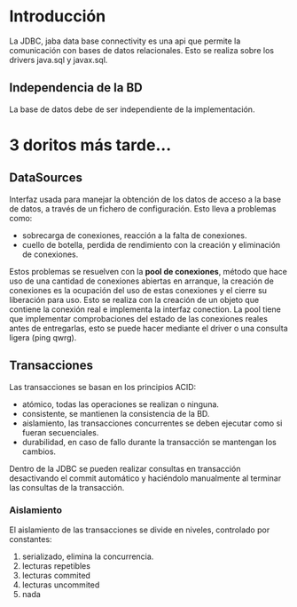 # Introducción
La JDBC, jaba data base connectivity es una api que permite la comunicación con bases de datos relacionales. Esto se realiza sobre los drivers java.sql y javax.sql.
## Independencia de la BD
La base de datos debe de ser independiente de la implementación.

# 3 doritos más tarde...

## DataSources
Interfaz usada para manejar la obtención de los datos de acceso a la base de datos, a través de un fichero de configuración.
Esto lleva a problemas como:
- sobrecarga de conexiones, reacción a la falta de conexiones.
- cuello de botella, perdida de rendimiento con la creación y eliminación de conexiones.

Estos problemas se resuelven con la **pool de conexiones**, método que hace uso de una cantidad de conexiones abiertas en arranque, la creación de conexiones es la ocupación del uso de estas conexiones y el cierre su liberación para uso. Esto se realiza con la creación de un objeto que contiene la conexión real e implementa la interfaz conection.
La pool tiene que implementar comprobaciones del estado de las conexiones reales antes de entregarlas, esto se puede hacer mediante el driver o una consulta ligera (ping qwrg).
## Transacciones
Las transacciones se basan en los principios ACID:
- atómico, todas las operaciones se realizan o ninguna.
- consistente, se mantienen la consistencia de la BD.
- aislamiento, las transacciones concurrentes se deben ejecutar como si fueran secuenciales.
- durabilidad, en caso de fallo durante la transacción se mantengan los cambios.

Dentro de la JDBC se pueden realizar consultas en transacción desactivando el commit automático y haciéndolo manualmente al terminar las consultas de la transacción.
### Aislamiento
El aislamiento de las transacciones se divide en niveles, controlado por constantes:
1. serializado, elimina la concurrencia.
2. lecturas repetibles
3. lecturas commited
4. lecturas uncommited
5. nada